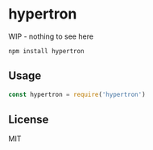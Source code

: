 # hypertron

WIP - nothing to see here

```
npm install hypertron
```

## Usage

``` js
const hypertron = require('hypertron')
```

## License

MIT
